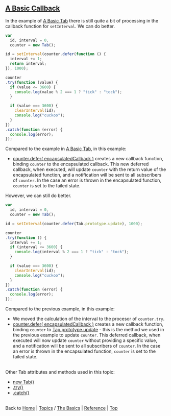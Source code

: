 <a name="top" ></a>

<a name="topic-a-basic-callback" ></a>
## [A Basic Callback][topic-a-basic-callback]

In the example of [A Basic Tab][topic-a-basic-tab] there is still quite a bit of processing in the callback function for `setInterval`.  We can do better.

~~~~javascript
var
  id, interval = 0,
  counter = new Tab();

id = setInterval(counter.defer(function () {
  interval += 1;
  return interval;
}), 1000);

counter
.try(function (value) {
  if (value <= 3600) {
    console.log(value % 2 === 1 ? "tick" : "tock");
  }

  if (value === 3600) {
    clearInterval(id);
    console.log("cuckoo");
  }
})
.catch(function (error) {
  console.log(error);
});
~~~~

Compared to the example in [A Basic Tab][topic-a-basic-tab], in this example:

* [counter.defer( encapsulatedCallback )][ref-tab.prototype.defer] creates a new callback function, binding `counter` to the encapsulated callback.  This new deferred callback, when executed, will update `counter` with the return value of the encapsulated function, and a notification will be sent to all subscribers of `counter`.  In the case an error is thrown in the encapsulated function, `counter` is set to the failed state. 
 
However, we can still do better.   

~~~~javascript
var
  id, interval = 0,
  counter = new Tab();

id = setInterval(counter.defer(Tab.prototype.update), 1000);

counter
.try(function () {
  interval += 1;
  if (interval <= 3600) {
    console.log(interval % 2 === 1 ? "tick" : "tock");
  }

  if (value === 3600) {
    clearInterval(id);
    console.log("cuckoo");
  }
})
.catch(function (error) {
  console.log(error);
});
~~~~

Compared to the previous example, in this example:

* We moved the calculation of the interval to the procesor of `counter.try`.
* [counter.defer( encapsulatedCallback )][ref-tab.prototype.defer] creates a new callback function, binding `counter` to [Tap.prototype.update][ref-tab.prototype.update] - this is the method we used in the previous example to update `counter`.  This deferred callback, when executed will now update `counter` without providing a specific value, and a notification will be sent to all subscribers of `counter`.  In the case an error is thrown in the encapsulated function, `counter` is set to the failed state.



<br /> Other Tab attributes and methods used in this topic:
* [new Tab()][ref-new-tab]
* [.try()][ref-tab.prototype.try]  
* [.catch()][ref-tab.prototype.catch]  



<br /> Back to [Home] | [Topics] / [The Basics][cat-the-basics] | [Reference] | [Top] <br />





[home]: home "back to the 'Home' page"

[topics]: home#topics "back to the 'Topics' section"
[cat-the-basics]: home#cat-the-basics "more topics under 'The Basics'"
[topic-a-basic-tab]: a-basic-tab "Topics / The Basics / A Basic Tab - creating and using a basic Tab object."
[topic-a-basic-callback]: a-basic-callback "Topics / The Basics / A Basic Callback - using a Tab object to handle callbacks."

[reference]: wiki/home#reference "back to the 'Reference' section"
[ref-new-tab]: tbd "!!! coming soon !!!"
[ref-tab.prototype.catch]: tbd "!!! coming soon !!!"
[ref-tab.prototype.defer]: tbd "!!! coming soon !!!"
[ref-tab.prototype.try]: tbd "!!! coming soon !!!"
[ref-tab.prototype.update]: tbd "!!! coming soon !!!"

[top]: #top "back to the top of this page"
